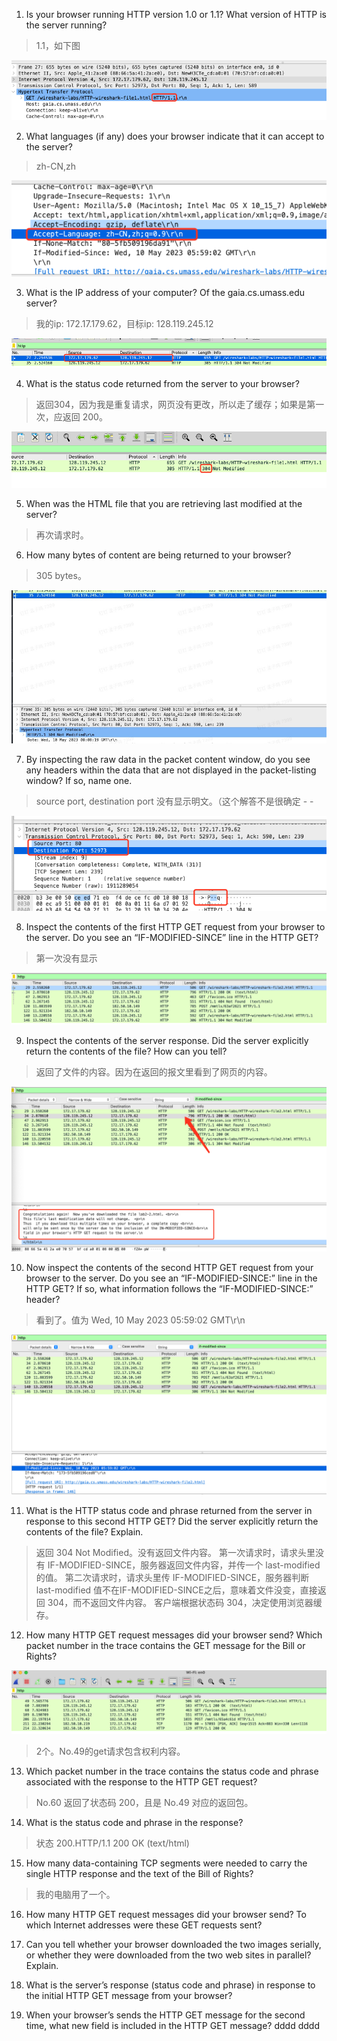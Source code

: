1. Is your browser running HTTP version 1.0 or 1.1? What version of HTTP is the server running?

> 1.1，如下图

![HTTP1.1](./pic/1.png)

2. What languages (if any) does your browser indicate that it can accept to the server?

> zh-CN,zh

![2](./pic/2.png)

3. What is the IP address of your computer? Of the gaia.cs.umass.edu server?

> 我的ip: 172.17.179.62，目标ip: 128.119.245.12

![3](./pic/3.png)

4. What is the status code returned from the server to your browser?

> 返回304，因为我是重复请求，网页没有更改，所以走了缓存；如果是第一次，应返回 200。

![4](./pic/4.png)

5. When was the HTML file that you are retrieving last modified at the server?

> 再次请求时。

6. How many bytes of content are being returned to your browser?

> 305 bytes。

![5](./pic/5.jpg)

7. By inspecting the raw data in the packet content window, do you see any headers within the data that are not displayed in the packet-listing window? If so, name one.

> source port, destination port 没有显示明文。（这个解答不是很确定 - -

![6](./pic/6.png)

8. Inspect the contents of the first HTTP GET request from your browser to the
server. Do you see an “IF-MODIFIED-SINCE” line in the HTTP GET?

> 第一次没有显示

![7](./pic/7.png)


9. Inspect the contents of the server response. Did the server explicitly return the
contents of the file? How can you tell?

> 返回了文件的内容。因为在返回的报文里看到了网页的内容。

![8](./pic/8.png)

10. Now inspect the contents of the second HTTP GET request from your browser to
the server. Do you see an “IF-MODIFIED-SINCE:” line in the HTTP GET? If
so, what information follows the “IF-MODIFIED-SINCE:” header?

> 看到了。值为 Wed, 10 May 2023 05:59:02 GMT\r\n

![9](./pic/9.png)

11. What is the HTTP status code and phrase returned from the server in response to this second HTTP GET? Did the server explicitly return the contents of the file?
Explain.

> 返回 304 Not Modified。没有返回文件内容。
> 第一次请求时，请求头里没有 IF-MODIFIED-SINCE，服务器返回文件内容，并传一个 last-modified 的值。
> 第二次请求时，请求头里传 IF-MODIFIED-SINCE，服务器判断 last-modified 值不在IF-MODIFIED-SINCE之后，意味着文件没变，直接返回 304，而不返回文件内容。
> 客户端根据状态码 304，决定使用浏览器缓存。

12. How many HTTP GET request messages did your browser send? Which packet
number in the trace contains the GET message for the Bill or Rights?

![10](./pic/10.png)

> 2个。No.49的get请求包含权利内容。

13. Which packet number in the trace contains the status code and phrase associated
with the response to the HTTP GET request?

> No.60 返回了状态码 200，且是 No.49 对应的返回包。


14. What is the status code and phrase in the response?

> 状态 200.HTTP/1.1 200 OK  (text/html)

15.  How many data-containing TCP segments were needed to carry the single HTTP
response and the text of the Bill of Rights?

> 我的电脑用了一个。

16. How many HTTP GET request messages did your browser send? To which
Internet addresses were these GET requests sent?

17. Can you tell whether your browser downloaded the two images serially, or
whether they were downloaded from the two web sites in parallel? Explain.

18. What is the server’s response (status code and phrase) in response to the initial
HTTP GET message from your browser?

19. When your browser’s sends the HTTP GET message for the second time, what
new field is included in the HTTP GET message?
dddd
dddd